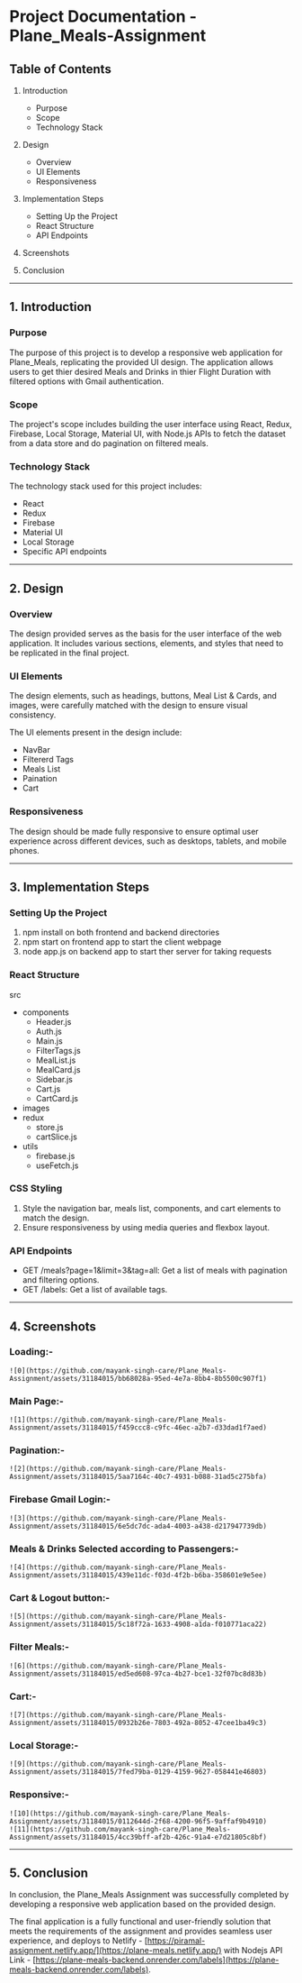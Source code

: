 # Project Documentation - Plane_Meals-Assignment

## Table of Contents

1. Introduction
   - Purpose
   - Scope
   - Technology Stack

2. Design
   - Overview
   - UI Elements
   - Responsiveness

3. Implementation Steps
   - Setting Up the Project
   - React Structure
   - API Endpoints

4. Screenshots

5. Conclusion

---

## 1. Introduction

### Purpose

The purpose of this project is to develop a responsive web application for Plane_Meals, replicating the provided UI design. The application allows users to get thier desired Meals and Drinks in thier Flight Duration with filtered options with Gmail authentication.

### Scope

The project's scope includes building the user interface using React, Redux, Firebase, Local Storage, Material UI, with Node.js APIs to fetch the dataset from a data store and do pagination on filtered meals.


### Technology Stack

The technology stack used for this project includes:

- React
- Redux
- Firebase
- Material UI
- Local Storage
- Specific API endpoints

---

## 2. Design

### Overview

The design provided serves as the basis for the user interface of the web application. It includes various sections, elements, and styles that need to be replicated in the final project.

### UI Elements

The design elements, such as headings, buttons, Meal List & Cards, and images, were carefully matched with the design to ensure visual consistency.

The UI elements present in the design include:

- NavBar
- Filtererd Tags
- Meals List
- Paination
- Cart

### Responsiveness

The design should be made fully responsive to ensure optimal user experience across different devices, such as desktops, tablets, and mobile phones.

---

## 3. Implementation Steps

### Setting Up the Project

1. npm install on both frontend and backend directories
2. npm start on frontend app to start the client webpage
3. node app.js on backend app to start ther server for taking requests

### React Structure

src
  - components
    - Header.js
    - Auth.js
    - Main.js
    - FilterTags.js
    - MealList.js
    - MealCard.js
    - Sidebar.js
    - Cart.js
    - CartCard.js
  - images
  - redux
    - store.js
    - cartSlice.js
  - utils
    - firebase.js
    - useFetch.js

### CSS Styling

1. Style the navigation bar, meals list, components, and cart elements to match the design.
2. Ensure responsiveness by using media queries and flexbox layout.

### API Endpoints

- GET /meals?page=1&limit=3&tag=all: Get a list of meals with pagination and filtering options.
- GET /labels: Get a list of available tags.

---


## 4. Screenshots

### Loading:-

    ![0](https://github.com/mayank-singh-care/Plane_Meals-Assignment/assets/31184015/bb68028a-95ed-4e7a-8bb4-8b5500c907f1)

### Main Page:-

    ![1](https://github.com/mayank-singh-care/Plane_Meals-Assignment/assets/31184015/f459ccc8-c9fc-46ec-a2b7-d33dad1f7aed)

### Pagination:- 

    ![2](https://github.com/mayank-singh-care/Plane_Meals-Assignment/assets/31184015/5aa7164c-40c7-4931-b088-31ad5c275bfa)

### Firebase Gmail Login:-

    ![3](https://github.com/mayank-singh-care/Plane_Meals-Assignment/assets/31184015/6e5dc7dc-ada4-4003-a438-d217947739db)

### Meals & Drinks Selected according to Passengers:-

    ![4](https://github.com/mayank-singh-care/Plane_Meals-Assignment/assets/31184015/439e11dc-f03d-4f2b-b6ba-358601e9e5ee)

### Cart & Logout button:-

    ![5](https://github.com/mayank-singh-care/Plane_Meals-Assignment/assets/31184015/5c18f72a-1633-4908-a1da-f010771aca22)

### Filter Meals:-

    ![6](https://github.com/mayank-singh-care/Plane_Meals-Assignment/assets/31184015/ed5ed608-97ca-4b27-bce1-32f07bc8d83b)

### Cart:-

    ![7](https://github.com/mayank-singh-care/Plane_Meals-Assignment/assets/31184015/0932b26e-7803-492a-8052-47cee1ba49c3)

### Local Storage:-

    ![9](https://github.com/mayank-singh-care/Plane_Meals-Assignment/assets/31184015/7fed79ba-0129-4159-9627-058441e46803)

### Responsive:-

    ![10](https://github.com/mayank-singh-care/Plane_Meals-Assignment/assets/31184015/0112644d-2f68-4200-96f5-9affaf9b4910)
    ![11](https://github.com/mayank-singh-care/Plane_Meals-Assignment/assets/31184015/4cc39bff-af2b-426c-91a4-e7d21805c8bf)

---

## 5. Conclusion

In conclusion, the Plane_Meals Assignment was successfully completed by developing a responsive web application based on the provided design.

The final application is a fully functional and user-friendly solution that meets the requirements of the assignment and provides seamless user experience, and deploys to Netlify - [https://piramal-assignment.netlify.app/](https://plane-meals.netlify.app/) with Nodejs API Link - [https://plane-meals-backend.onrender.com/labels](https://plane-meals-backend.onrender.com/labels).
